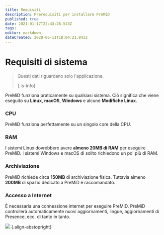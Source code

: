 ```yaml
---
title: Requisiti
description: Prerequisiti per installare PreMiD
published: true
date: 2021-01-17T22:43:28.543Z
tags:
editor: markdown
dateCreated: 2020-06-11T18:04:21.843Z
---
```


# Requisiti di sistema

> Questi dati riguardano solo l'applicazione. 
> 
> {.is-info}

PreMiD funziona praticamente su qualsiasi sistema. Ciò significa che viene eseguito su **Linux**, **macOS**, **Windows** e alcune **Modifiche Linux**.

### CPU
PreMiD funziona perfettamente su un singolo core della CPU.

### RAM
I sistemi Linux dovrebbero avere **almeno 20MB di RAM** per eseguire PreMiD. I sistemi Windows e macOS di solito richiedono un po' più di RAM.

### Archiviazione
PreMiD richiede circa **150MB** di archiviazione fisica. Tuttavia almeno **200MB** di spazio dedicato a PreMiD è raccomandato.

### Accesso a Internet
È necessaria una connessione internet per eseguire PreMiD. PreMiD controllerà automaticamente nuovi aggiornamenti, lingue, aggiornamenti di Presence, ecc. di tanto in tanto.

![](https://a.icons8.com/ViUXyjOj/f4tFww/svg.svg) {.align-abstopright}